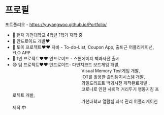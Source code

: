 

<!--
**YuYangWoo/YuYangWoo** is a ✨ _special_ ✨ repository because its `README.md` (this file) appears on your GitHub profile.

Here are some ideas to get you started:

- 🔭 I’m currently working on ...
- 🌱 I’m currently learning ...
- 👯 I’m looking to collaborate on ...
- 🤔 I’m looking for help with ...
- 💬 Ask me about ...
- 📫 How to reach me: ...
- 😄 Pronouns: ...
- ⚡ Fun fact: ...
-->

 # 프로필

포트폴리오 - https://yuyangwoo.github.io/Portfolio/

- 🔭 현재 가천대학교 4학년 1학기 재학 중
- 🌱 안드로이드 개발♥
- 👯 토이 프로젝트♥♥ 자바 - To-do-List, Coupon App, 출퇴근 어플리케이션, FLO APP
- 🤔 1인 프로젝트♥♥ 안드로이드 - 스톤에이지 백과사전 출시
- 😄 팀 프로젝트♥♥ 안드로이드- 다빈치코드 보드게임 개발,  
　　　　　　　　　　　　　　　　Visual Memory Test게임 개발,  
　　　　　　　　　　　　　　　　IOT를 활용한 출입탐지시스템 개발,  
　　　　　　　　　　　　　　　　와일드리프트 백과사전 제작완료개발 ,  
　　　　　　　　　　　　　　　　코로나로 인한 사회적 거리두기 행동지침 프로젝트 개발,  
　　　　　　　　　　　　　　　　가천대학교 열람실 좌석 관리 어플리케이션 제작 中
